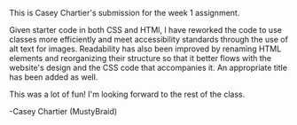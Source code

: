 This is Casey Chartier's submission for the week 1 assignment.

Given starter code in both CSS and HTMl, I have reworked the code to use classes more efficiently and meet
accessibility standards through the use of alt text for images. Readability has also been improved by renaming HTML elements and reorganizing their structure so that it better flows with the website's design and the CSS code that accompanies it. An appropriate title has been added as well.

 This was a lot of fun! I'm looking forward to the rest of the class.

 -Casey Chartier (MustyBraid)
